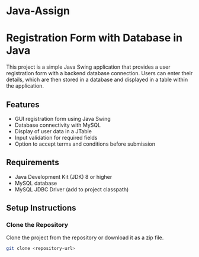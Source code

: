 # Java-Assign
# Registration Form with Database in Java

This project is a simple Java Swing application that provides a user registration form with a backend database connection. Users can enter their details, which are then stored in a database and displayed in a table within the application.

## Features
- GUI registration form using Java Swing
- Database connectivity with MySQL
- Display of user data in a JTable
- Input validation for required fields
- Option to accept terms and conditions before submission

## Requirements
- Java Development Kit (JDK) 8 or higher
- MySQL database
- MySQL JDBC Driver (add to project classpath)

## Setup Instructions

###  Clone the Repository
Clone the project from the repository or download it as a zip file.

```bash
git clone <repository-url>
